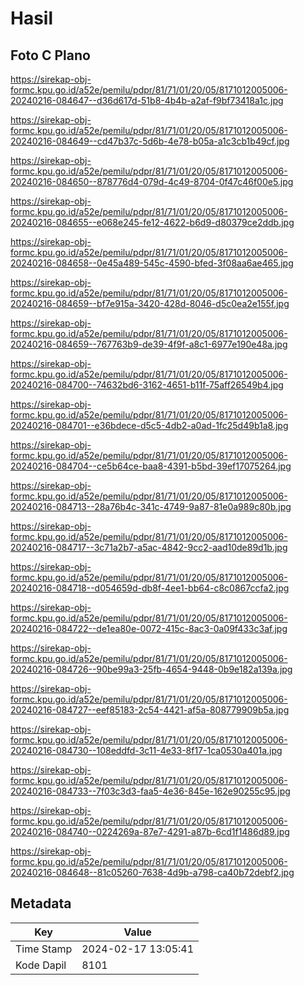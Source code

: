 # Hasil

## Foto C Plano

https://sirekap-obj-formc.kpu.go.id/a52e/pemilu/pdpr/81/71/01/20/05/8171012005006-20240216-084647--d36d617d-51b8-4b4b-a2af-f9bf73418a1c.jpg

https://sirekap-obj-formc.kpu.go.id/a52e/pemilu/pdpr/81/71/01/20/05/8171012005006-20240216-084649--cd47b37c-5d6b-4e78-b05a-a1c3cb1b49cf.jpg

https://sirekap-obj-formc.kpu.go.id/a52e/pemilu/pdpr/81/71/01/20/05/8171012005006-20240216-084650--878776d4-079d-4c49-8704-0f47c46f00e5.jpg

https://sirekap-obj-formc.kpu.go.id/a52e/pemilu/pdpr/81/71/01/20/05/8171012005006-20240216-084655--e068e245-fe12-4622-b6d9-d80379ce2ddb.jpg

https://sirekap-obj-formc.kpu.go.id/a52e/pemilu/pdpr/81/71/01/20/05/8171012005006-20240216-084658--0e45a489-545c-4590-bfed-3f08aa6ae465.jpg

https://sirekap-obj-formc.kpu.go.id/a52e/pemilu/pdpr/81/71/01/20/05/8171012005006-20240216-084659--bf7e915a-3420-428d-8046-d5c0ea2e155f.jpg

https://sirekap-obj-formc.kpu.go.id/a52e/pemilu/pdpr/81/71/01/20/05/8171012005006-20240216-084659--767763b9-de39-4f9f-a8c1-6977e190e48a.jpg

https://sirekap-obj-formc.kpu.go.id/a52e/pemilu/pdpr/81/71/01/20/05/8171012005006-20240216-084700--74632bd6-3162-4651-b11f-75aff26549b4.jpg

https://sirekap-obj-formc.kpu.go.id/a52e/pemilu/pdpr/81/71/01/20/05/8171012005006-20240216-084701--e36bdece-d5c5-4db2-a0ad-1fc25d49b1a8.jpg

https://sirekap-obj-formc.kpu.go.id/a52e/pemilu/pdpr/81/71/01/20/05/8171012005006-20240216-084704--ce5b64ce-baa8-4391-b5bd-39ef17075264.jpg

https://sirekap-obj-formc.kpu.go.id/a52e/pemilu/pdpr/81/71/01/20/05/8171012005006-20240216-084713--28a76b4c-341c-4749-9a87-81e0a989c80b.jpg

https://sirekap-obj-formc.kpu.go.id/a52e/pemilu/pdpr/81/71/01/20/05/8171012005006-20240216-084717--3c71a2b7-a5ac-4842-9cc2-aad10de89d1b.jpg

https://sirekap-obj-formc.kpu.go.id/a52e/pemilu/pdpr/81/71/01/20/05/8171012005006-20240216-084718--d054659d-db8f-4ee1-bb64-c8c0867ccfa2.jpg

https://sirekap-obj-formc.kpu.go.id/a52e/pemilu/pdpr/81/71/01/20/05/8171012005006-20240216-084722--de1ea80e-0072-415c-8ac3-0a09f433c3af.jpg

https://sirekap-obj-formc.kpu.go.id/a52e/pemilu/pdpr/81/71/01/20/05/8171012005006-20240216-084726--90be99a3-25fb-4654-9448-0b9e182a139a.jpg

https://sirekap-obj-formc.kpu.go.id/a52e/pemilu/pdpr/81/71/01/20/05/8171012005006-20240216-084727--eef85183-2c54-4421-af5a-808779909b5a.jpg

https://sirekap-obj-formc.kpu.go.id/a52e/pemilu/pdpr/81/71/01/20/05/8171012005006-20240216-084730--108eddfd-3c11-4e33-8f17-1ca0530a401a.jpg

https://sirekap-obj-formc.kpu.go.id/a52e/pemilu/pdpr/81/71/01/20/05/8171012005006-20240216-084733--7f03c3d3-faa5-4e36-845e-162e90255c95.jpg

https://sirekap-obj-formc.kpu.go.id/a52e/pemilu/pdpr/81/71/01/20/05/8171012005006-20240216-084740--0224269a-87e7-4291-a87b-6cd1f1486d89.jpg

https://sirekap-obj-formc.kpu.go.id/a52e/pemilu/pdpr/81/71/01/20/05/8171012005006-20240216-084648--81c05260-7638-4d9b-a798-ca40b72debf2.jpg


## Metadata

| Key        | Value               |
| ---------- | ------------------- |
| Time Stamp | 2024-02-17 13:05:41 |
| Kode Dapil | 8101                |



